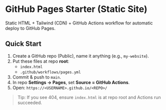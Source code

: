 # GitHub Pages Starter (Static Site)

Static HTML + Tailwind (CDN) + GitHub Actions workflow for automatic deploy to GitHub Pages.

## Quick Start
1. Create a GitHub repo (Public), name it anything (e.g., `my-website`).
2. Put these files at repo **root**:
   - `index.html`
   - `.github/workflows/pages.yml`
3. Commit & push to `main`.
4. In repo **Settings → Pages**, set **Source = GitHub Actions**.
5. Open: `https://<USERNAME>.github.io/<REPO>/`

> Tip: If you see 404, ensure `index.html` is at repo root and Actions run succeeded.
